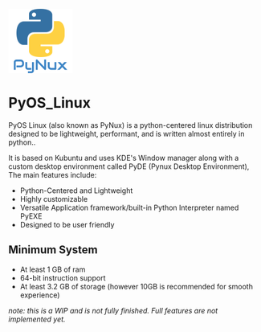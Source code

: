 <img src="./Logo.png"></img>
# PyOS_Linux
PyOS Linux (also known as PyNux) is a python-centered linux distribution designed to be lightweight, performant, and is written almost entirely in python..

It is based on Kubuntu and uses KDE's Window manager along with a custom desktop environment called PyDE (Pynux Desktop Environment), The main features include:
<ul>
    <li>Python-Centered and Lightweight</li>
    <li>Highly customizable</li>
    <li>Versatile Application framework/built-in Python Interpreter named PyEXE</li>
    <li>Designed to be user friendly</li>
</ul>
<h2>Minimum System</h2>
<ul>
    <li>At least 1 GB of ram</li>
    <li>64-bit instruction support</li>
    <li>At least 3.2 GB of storage (however 10GB is recommended for smooth experience)</li>
</ul>

<em>note: this is a WIP and is not fully finished. Full features are not implemented yet.</em>
